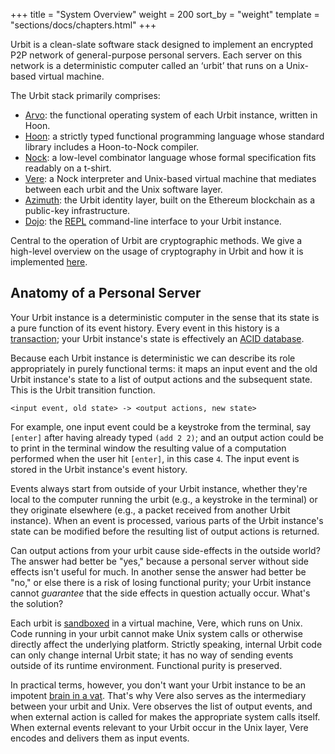 +++
title = "System Overview"
weight = 200
sort_by = "weight"
template = "sections/docs/chapters.html"
+++

Urbit is a clean-slate software stack designed to implement an encrypted P2P
network of general-purpose personal servers. Each server on this network is a
deterministic computer called an ‘urbit’ that runs on a Unix-based virtual
machine.

The Urbit stack primarily comprises:

- [Arvo](/overview/arvo): the functional operating system of
  each Urbit instance, written in Hoon.
- [Hoon](/overview/hoon): a strictly typed functional
  programming language whose standard library includes a Hoon-to-Nock compiler.
- [Nock](/overview/nock): a low-level combinator language whose
  formal specification fits readably on a t-shirt.
- [Vere](/overview/vere): a Nock interpreter and Unix-based
  virtual machine that mediates between each urbit and the Unix software layer.
- [Azimuth](/overview/azimuth): the Urbit identity layer, built
  on the Ethereum blockchain as a public-key infrastructure.
- [Dojo](/overview/shell): the
  [REPL](https://en.wikipedia.org/wiki/Read%E2%80%93eval%E2%80%93print_loop)
  command-line interface to your Urbit instance.

Central to the operation of Urbit are cryptographic methods. We give a
high-level overview on the usage of cryptography in Urbit and how it is
implemented [here](/overview/cryptography).


## Anatomy of a Personal Server

Your Urbit instance is a deterministic computer in the sense that its state is
a pure function of its event history. Every event in this history is a
[transaction](https://en.wikipedia.org/wiki/Transaction_processing); your
Urbit instance's state is effectively an
[ACID database](https://en.wikipedia.org/wiki/ACID).

Because each Urbit instance is deterministic we can describe its role
appropriately in purely functional terms: it maps an input event and the old
Urbit instance's state to a list of output actions and the subsequent state.
This is the Urbit transition function.

```
<input event, old state> -> <output actions, new state>
```

For example, one input event could be a keystroke from the terminal, say
`[enter]` after having already typed `(add 2 2)`; and an output action could be
to print in the terminal window the resulting value of a computation performed
when the user hit `[enter]`, in this case `4`. The input event is stored in the
Urbit instance's event history.

Events always start from outside of your Urbit instance, whether they're local
to the computer running the urbit (e.g., a keystroke in the terminal) or they
originate elsewhere (e.g., a packet received from another Urbit instance). When
an event is processed, various parts of the Urbit instance's state can be
modified before the resulting list of output actions is returned.

Can output actions from your urbit cause side-effects in the outside world?
The answer had better be "yes," because a personal server without side effects
isn't useful for much. In another sense the answer had better be "no," or else
there is a risk of losing functional purity; your Urbit instance cannot
_guarantee_ that the side effects in question actually occur. What's the
solution?

Each urbit is
[sandboxed](https://en.wikipedia.org/wiki/Sandbox_%28computer_security%29) in a
virtual machine, Vere, which runs on Unix. Code running in your urbit cannot
make Unix system calls or otherwise directly affect the underlying platform.
Strictly speaking, internal Urbit code can only change internal Urbit state; it
has no way of sending events outside of its runtime environment. Functional
purity is preserved.

In practical terms, however, you don't want your Urbit instance to be an
impotent [brain in a vat](https://en.wikipedia.org/wiki/Brain_in_a_vat). That's
why Vere also serves as the intermediary between your urbit and Unix. Vere
observes the list of output events, and when external action is called for makes
the appropriate system calls itself. When external events relevant to your Urbit
occur in the Unix layer, Vere encodes and delivers them as input events.
